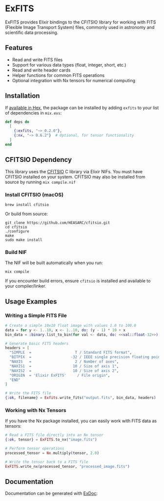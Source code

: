 # ExFITS

ExFITS provides Elixir bindings to the CFITSIO library for working with FITS (Flexible Image Transport System) files, commonly used in astronomy and scientific data processing.

## Features

- Read and write FITS files
- Support for various data types (float, integer, short, etc.)
- Read and write header cards
- Helper functions for common FITS operations
- Optional integration with Nx tensors for numerical computing

## Installation

If [available in Hex](https://hex.pm/docs/publish), the package can be installed
by adding `exfits` to your list of dependencies in `mix.exs`:

```elixir
def deps do
  [
    {:exfits, "~> 0.2.0"},
    {:nx, "~> 0.6.2"}  # Optional, for tensor functionality
  ]
end
```
## CFITSIO Dependency

This library uses the [CFITSIO](https://github.com/HEASARC/cfitsio) C library via Elixir NIFs. You must have CFITSIO installed on your system. CFITSIO may also be installed from source by running `mix compile.nif`

### Install CFITSIO (macOS)

```
brew install cfitsio
```

Or build from source:

```
git clone https://github.com/HEASARC/cfitsio.git
cd cfitsio
./configure
make
sudo make install
```

### Build NIF

The NIF will be built automatically when you run:

```
mix compile
```

If you encounter build errors, ensure `cfitsio` is installed and available to your compiler/linker.

## Usage Examples

### Writing a Simple FITS File

```elixir
# Create a simple 10x10 float image with values 1.0 to 100.0
data = for y <- 1..10, x <- 1..10, do: (y - 1) * 10 + x
bin_data = :binary.list_to_bin(for val <- data, do: <<val::float-32>>)

# Generate basic FITS headers
headers = [
  "SIMPLE  =                    T / Standard FITS format",
  "BITPIX  =                  -32 / IEEE single precision floating point",
  "NAXIS   =                    2 / Number of axes",
  "NAXIS1  =                   10 / Size of axis 1",
  "NAXIS2  =                   10 / Size of axis 2", 
  "ORIGIN  = 'Elixir ExFITS'     / File origin",
  "END"
]

# Write the FITS file
{:ok, filename} = Exfits.write_fits("output.fits", bin_data, headers)
```

### Working with Nx Tensors

If you have the Nx package installed, you can easily work with FITS data as tensors:

```elixir
# Read a FITS file directly into an Nx tensor
{:ok, tensor} = ExFITS.to_nx("image.fits")

# Perform tensor operations
processed_tensor = Nx.multiply(tensor, 2.0)

# Write the tensor back to a FITS file
ExFITS.write_nx(processed_tensor, "processed_image.fits")
```

## Documentation

Documentation can be generated with [ExDoc](https://github.com/elixir-lang/ex_doc):

